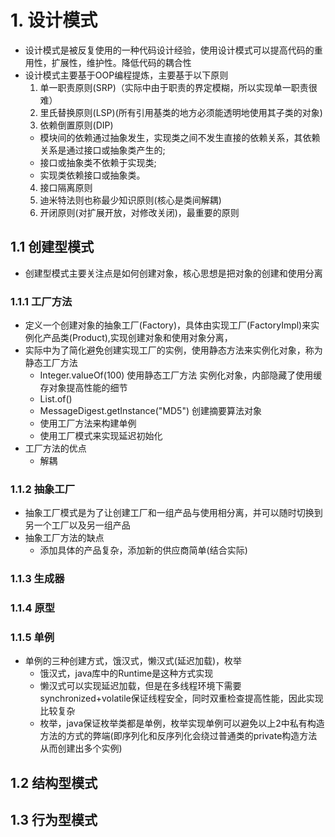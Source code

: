 # 1. 设计模式
- 设计模式是被反复使用的一种代码设计经验，使用设计模式可以提高代码的重用性，扩展性，维护性。降低代码的耦合性
- 设计模式主要基于OOP编程提炼，主要基于以下原则
  1. 单一职责原则(SRP)（实际中由于职责的界定模糊，所以实现单一职责很难）
  2. 里氏替换原则(LSP)(所有引用基类的地方必须能透明地使用其子类的对象)
  3. 依赖倒置原则(DIP)
    - 模块间的依赖通过抽象发生，实现类之间不发生直接的依赖关系，其依赖关系是通过接口或抽象类产生的;
    - 接口或抽象类不依赖于实现类;
    - 实现类依赖接口或抽象类。
  4. 接口隔离原则
  5. 迪米特法则也称最少知识原则(核心是类间解耦)
  6. 开闭原则(对扩展开放，对修改关闭)，最重要的原则
## 1.1 创建型模式
- 创建型模式主要关注点是如何创建对象，核心思想是把对象的创建和使用分离
### 1.1.1 工厂方法
- 定义一个创建对象的抽象工厂(Factory)，具体由实现工厂(FactoryImpl)来实例化产品类(Product),实现创建对象和使用对象分离，
- 实际中为了简化避免创建实现工厂的实例，使用静态方法来实例化对象，称为静态工厂方法
  - Integer.valueOf(100) 使用静态工厂方法 实例化对象，内部隐藏了使用缓存对象提高性能的细节
  - List.of() 
  - MessageDigest.getInstance("MD5") 创建摘要算法对象
  - 使用工厂方法来构建单例
  - 使用工厂模式来实现延迟初始化
- 工厂方法的优点
  - 解耦
### 1.1.2 抽象工厂
- 抽象工厂模式是为了让创建工厂和一组产品与使用相分离，并可以随时切换到另一个工厂以及另一组产品
- 抽象工厂方法的缺点
  - 添加具体的产品复杂，添加新的供应商简单(结合实际)
### 1.1.3 生成器
### 1.1.4 原型
### 1.1.5 单例
- 单例的三种创建方式，饿汉式，懒汉式(延迟加载)，枚举
  - 饿汉式，java库中的Runtime是这种方式实现
  - 懒汉式可以实现延迟加载，但是在多线程环境下需要synchronized+volatile保证线程安全，同时双重检查提高性能，因此实现比较复杂
  - 枚举，java保证枚举类都是单例，枚举实现单例可以避免以上2中私有构造方法的方式的弊端(即序列化和反序列化会绕过普通类的private构造方法从而创建出多个实例)
## 1.2 结构型模式
## 1.3 行为型模式